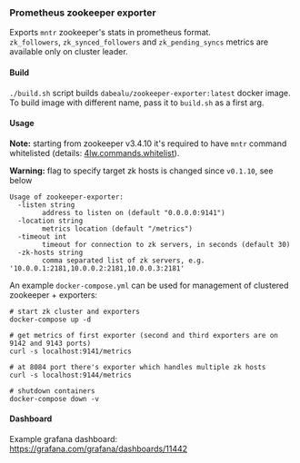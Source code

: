 ### Prometheus zookeeper exporter
Exports `mntr` zookeeper's stats in prometheus format.  
`zk_followers`, `zk_synced_followers` and `zk_pending_syncs` metrics are available only on cluster leader.  

#### Build
`./build.sh` script builds `dabealu/zookeeper-exporter:latest` docker image.  
To build image with different name, pass it to `build.sh` as a first arg.  

#### Usage
**Note:** starting from zookeeper v3.4.10 it's required to have `mntr` command whitelisted (details: [4lw.commands.whitelist](https://zookeeper.apache.org/doc/current/zookeeperAdmin.html)).

**Warning:** flag to specify target zk hosts is changed since `v0.1.10`, see below
```
Usage of zookeeper-exporter:
  -listen string
        address to listen on (default "0.0.0.0:9141")
  -location string
        metrics location (default "/metrics")
  -timeout int
        timeout for connection to zk servers, in seconds (default 30)
  -zk-hosts string
        comma separated list of zk servers, e.g. '10.0.0.1:2181,10.0.0.2:2181,10.0.0.3:2181'
```

An example `docker-compose.yml` can be used for management of clustered zookeeper + exporters:
```
# start zk cluster and exporters
docker-compose up -d

# get metrics of first exporter (second and third exporters are on 9142 and 9143 ports)
curl -s localhost:9141/metrics

# at 8084 port there's exporter which handles multiple zk hosts
curl -s localhost:9144/metrics

# shutdown containers
docker-compose down -v
```

#### Dashboard
Example grafana dashboard: https://grafana.com/grafana/dashboards/11442
